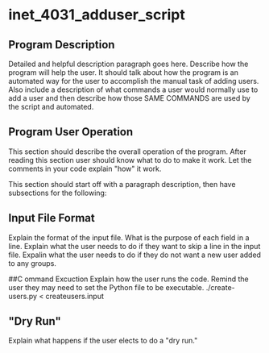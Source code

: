 # inet_4031_adduser_script
## Program Description
Detailed and helpful description paragraph goes here. Describe how the program will help the user. It should talk about how the program is an automated way for the user to accomplish the manual task of adding users. Also include a description of what commands a user would normally use to add a user and then describe how those SAME COMMANDS are used by the script and automated.

## Program User Operation
This section should describe the overall operation of the program. After reading this section user should know what to do to make it work. Let the comments in your code explain "how" it work.

This section should start off with a paragraph description, then have subsections for the following:

## Input File Format
Explain the format of the input file. What is the purpose of each field in a line. Explain what the user needs to do if they want to skip a line in the input file. Expalin what the user needs to do if they do not want a new user added to any groups.

##C ommand Excuction
Explain how the user runs the code. Remind the user they may need to set the Python file to be executable. ./create-users.py < createusers.input

## "Dry Run"
Explain what happens if the user elects to do a "dry run."
